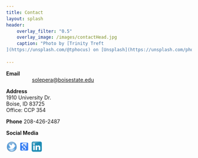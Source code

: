 ```yaml
---
title: Contact
layout: splash
header:
    overlay_filter: "0.5"
    overlay_image: /images/contactHead.jpg
    caption: "Photo by [Trinity Treft
](https://unsplash.com/@tphocus) on [Unsplash](https://unsplash.com/photos/UL9awo4i_4w)"

---
```

<b>Email</b><br>
<span style="display:inline-block; text-indent :5em;">solepera@boisestate.edu</span><br>

<b>Address</b>
<br>
1910 University Dr. <br>
Boise, ID 83725 <br>
Office: CCP 354 <br>

<b>Phone</b>
208-426-2487

<b>Social Media</b>
<div id="soc">
<div class="social_media">
<a href="https://twitter.com/DrCh0le"> <img src="../images/twitter-icon.png" alt="twitter_profile" width="30" height="30"></a>		
<a href="https://scholar.google.com/citations?user=MiACjoYAAAAJ&amp;hl=en"><img src="../images/g_scholar_icon.png" alt="google_scholar_profile" width="30" height="30"></a>
<a href="https://www.linkedin.com/in/maria-soledad-pera-a8593a25/"><img src="../images/linkedin.png" alt="linkedin_profile" width="30" height="30"></a></div>
